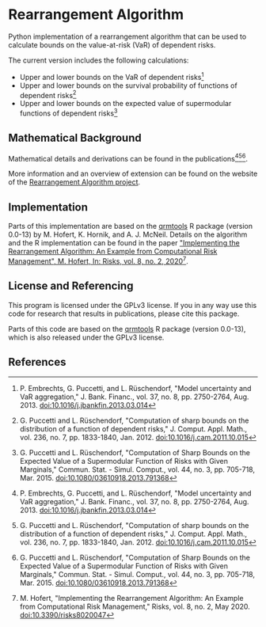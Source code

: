 # Rearrangement Algorithm

Python implementation of a rearrangement algorithm that can be used to
calculate bounds on the value-at-risk (VaR) of dependent risks.

The current version includes the following calculations:
- Upper and lower bounds on the VaR of dependent risks[^embrechts2013]
- Upper and lower bounds on the survival probability of functions of dependent
  risks[^puccetti2012]
- Upper and lower bounds on the expected value of supermodular functions of
  dependent risks[^puccetti2015]


## Mathematical Background
Mathematical details and derivations can be found in the
publications[^embrechts2013][^puccetti2012][^puccetti2015].

More information and an overview of extension can be found on the website of
the [Rearrangement Algorithm
project](https://sites.google.com/site/rearrangementalgorithm/).



## Implementation
Parts of this implementation are based on the
[qrmtools](https://cran.r-project.org/package=qrmtools) R package (version
0.0-13) by M. Hofert, K. Hornik, and A. J. McNeil.
Details on the algorithm and the R implementation can be found in the paper
["Implementing the Rearrangement Algorithm: An Example from Computational Risk
Management", M. Hofert, In: Risks, vol. 8, no. 2,
2020](https://doi.org/10.3390/risks8020047)[^hofert2020].



## License and Referencing
This program is licensed under the GPLv3 license. If you in any way use this
code for research that results in publications, please cite this package.

Parts of this code are based on the
[qrmtools](https://cran.r-project.org/package=qrmtools) R package (version
0.0-13), which is also released under the GPLv3 license.


## References
[^embrechts2013]: P. Embrechts, G. Puccetti, and L. Rüschendorf, "Model uncertainty and VaR aggregation," J. Bank. Financ., vol. 37, no. 8, pp. 2750-2764, Aug. 2013. [doi:10.1016/j.jbankfin.2013.03.014](https://doi.org/10.1016/j.jbankfin.2013.03.014)
[^puccetti2015]: G. Puccetti and L. Rüschendorf, "Computation of Sharp Bounds on the Expected Value of a Supermodular Function of Risks with Given Marginals," Commun. Stat. - Simul. Comput., vol. 44, no. 3, pp. 705-718, Mar. 2015. [doi:10.1080/03610918.2013.791368](https://doi.org/10.1080/03610918.2013.791368)
[^puccetti2012]: G. Puccetti and L. Rüschendorf, "Computation of sharp bounds on the distribution of a function of dependent risks," J. Comput. Appl. Math., vol. 236, no. 7, pp. 1833-1840, Jan. 2012. [doi:10.1016/j.cam.2011.10.015](https://doi.org/10.1016/j.cam.2011.10.015)
[^hofert2020]: M. Hofert, "Implementing the Rearrangement Algorithm: An Example from Computational Risk Management," Risks, vol. 8, no. 2, May 2020. [doi:10.3390/risks8020047](https://doi.org/10.3390/risks8020047)
